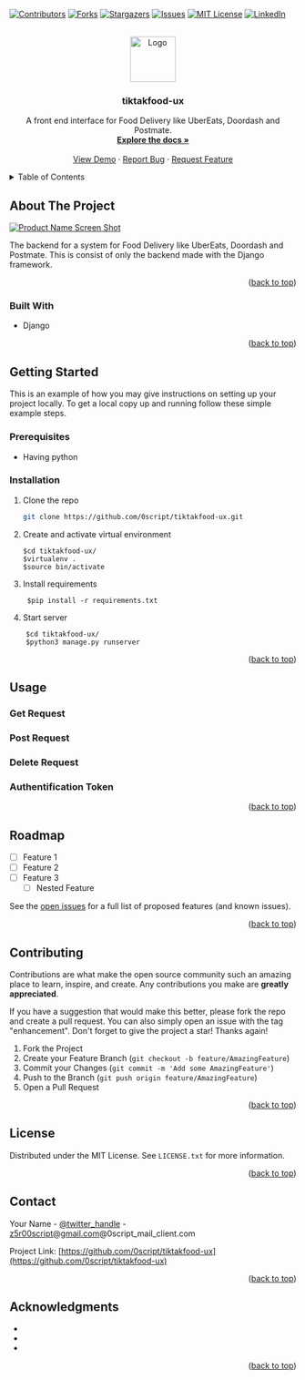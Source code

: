 <!-- Improved compatibility of back to top link: See: https://github.com/othneildrew/Best-README-Template/pull/73 -->
<a name="readme-top"></a>

<!--
*** Thanks for checking out the Best-README-Template. If you have a suggestion
*** that would make this better, please fork the repo and create a pull request
*** or simply open an issue with the tag "enhancement".
*** Don't forget to give the project a star!
*** Thanks again! Now go create something AMAZING! :D
-->



<!-- PROJECT SHIELDS -->
<!--
*** I'm using markdown "reference style" links for readability.
*** Reference links are enclosed in brackets [ ] instead of parentheses ( ).
*** See the bottom of this document for the declaration of the reference variables
*** for contributors-url, forks-url, etc. This is an optional, concise syntax you may use.
*** https://www.markdownguide.org/basic-syntax/#reference-style-links
-->

<!--#
NOUN=mother
ATTRIBUTION=Mark Wahlberg
USERNAME=0script
tiktakfood-ux=tiktakfood-ux
TWITTER_HANDLE=twitter_handle
Marcel OBAME=Marcel OBAME
0script_mail_client=0script_mail_client
z5r00script@gmail.com=z5r00script@gmail.com
tiktakfood-ux=tiktakfood-ux
A system for Food Delivery .=A system for Food Delivery .
$-->

[![Contributors][contributors-shield]][contributors-url]
[![Forks][forks-shield]][forks-url]
[![Stargazers][stars-shield]][stars-url]
[![Issues][issues-shield]][issues-url]
[![MIT License][license-shield]][license-url]
[![LinkedIn][linkedin-shield]][linkedin-url]



<!-- PROJECT LOGO -->
<br />
<div align="center">
  <a href="https://github.com/0script/tiktakfood-ux/">
    <img src="https://avatars.githubusercontent.com/u/59306978?s=400&u=49a1dc91b7c607c0631d3c81f4632c5175c9aed0&v=4" alt="Logo" width="80" height="80">
  </a>

<h3 align="center">tiktakfood-ux</h3>

  <p align="center">
    A front end interface  for Food Delivery like UberEats, Doordash and Postmate.
    <br />
    <a href="https://github.com/0script/tiktakfood-ux/"><strong>Explore the docs »</strong></a>
    <br />
    <br />
    <a href="https://github.com/0script/tiktakfood-ux/">View Demo</a>
    ·
    <a href="https://github.com/0script/tiktakfood-ux/issues">Report Bug</a>
    ·
    <a href="https://github.com/0script/tiktakfood-ux/issues">Request Feature</a>
  </p>
</div>



<!-- TABLE OF CONTENTS -->
<details>
  <summary>Table of Contents</summary>
  <ol>
    <li>
      <a href="#about-the-project">About The Project</a>
      <ul>
        <li><a href="#built-with">Built With</a></li>
      </ul>
    </li>
    <li>
      <a href="#getting-started">Getting Started</a>
      <ul>
        <li><a href="#prerequisites">Prerequisites</a></li>
        <li><a href="#installation">Installation</a></li>
      </ul>
    </li>
    <li><a href="#usage">Usage</a></li>
    <li><a href="#roadmap">Roadmap</a></li>
    <li><a href="#contributing">Contributing</a></li>
    <li><a href="#license">License</a></li>
    <li><a href="#contact">Contact</a></li>
    <li><a href="#acknowledgments">Acknowledgments</a></li>
  </ol>
</details>



<!-- ABOUT THE PROJECT -->
## About The Project

[![Product Name Screen Shot][product-screenshot]](https://example.com)

<!-- Here's a blank template to get started: To avoid retyping too much info. Do a search and replace with your text editor for the following: `0script`, `tiktakfood-ux`, `twitter_handle`, `Marcel OBAME`, `0script_mail_client`, `z5r00script@gmail.com`, `tiktakfood-ux`, `A system for Food Delivery .` -->

The backend for a system for Food Delivery like UberEats, Doordash and Postmate. This is consist of only the backend made with the Django framework.

<p align="right">(<a href="#readme-top">back to top</a>)</p>



### Built With

* Django 

<p align="right">(<a href="#readme-top">back to top</a>)</p>


<!-- GETTING STARTED -->
## Getting Started

This is an example of how you may give instructions on setting up your project locally.
To get a local copy up and running follow these simple example steps.

### Prerequisites

<!-- This is an example of how to list things you need to use the software and how to install them.
* virtual env
  ```shell
    $virtualenv 
  ``` -->

* Having python

### Installation

1. Clone the repo
   ```sh
   git clone https://github.com/0script/tiktakfood-ux.git
   ```
2. Create and activate virtual environment
   ```shell
   $cd tiktakfood-ux/
   $virtualenv .
   $source bin/activate
   ```
3. Install requirements
   ```shell
    $pip install -r requirements.txt
   ```
4. Start server
```shell
    $cd tiktakfood-ux/
    $python3 manage.py runserver
```
<p align="right">(<a href="#readme-top">back to top</a>)</p>


<!-- USAGE EXAMPLES -->
## Usage

### Get Request 

### Post Request

### Delete Request

### Authentification Token

<!-- Use this space to show useful examples of how a project can be used. Additional screenshots, code examples and demos work well in this space. You may also link to more resources.

_For more examples, please refer to the [Documentation](https://example.com)_ -->

<p align="right">(<a href="#readme-top">back to top</a>)</p>



<!-- ROADMAP -->
## Roadmap

- [ ] Feature 1
- [ ] Feature 2
- [ ] Feature 3
    - [ ] Nested Feature

See the [open issues](https://github.com/0script/tiktakfood-ux/issues) for a full list of proposed features (and known issues).

<p align="right">(<a href="#readme-top">back to top</a>)</p>



<!-- CONTRIBUTING -->
## Contributing

Contributions are what make the open source community such an amazing place to learn, inspire, and create. Any contributions you make are **greatly appreciated**.

If you have a suggestion that would make this better, please fork the repo and create a pull request. You can also simply open an issue with the tag "enhancement".
Don't forget to give the project a star! Thanks again!

1. Fork the Project
2. Create your Feature Branch (`git checkout -b feature/AmazingFeature`)
3. Commit your Changes (`git commit -m 'Add some AmazingFeature'`)
4. Push to the Branch (`git push origin feature/AmazingFeature`)
5. Open a Pull Request

<p align="right">(<a href="#readme-top">back to top</a>)</p>



<!-- LICENSE -->
## License

Distributed under the MIT License. See `LICENSE.txt` for more information.

<p align="right">(<a href="#readme-top">back to top</a>)</p>



<!-- CONTACT -->
## Contact

Your Name - [@twitter_handle](https://twitter.com/twitter_handle) - z5r00script@gmail.com@0script_mail_client.com

Project Link: [https://github.com/0script/tiktakfood-ux](https://github.com/0script/tiktakfood-ux)

<p align="right">(<a href="#readme-top">back to top</a>)</p>



<!-- ACKNOWLEDGMENTS -->
## Acknowledgments

* []()
* []()
* []()

<p align="right">(<a href="#readme-top">back to top</a>)</p>



<!-- MARKDOWN LINKS & IMAGES -->
<!-- https://www.markdownguide.org/basic-syntax/#reference-style-links -->

[contributors-shield]: https://img.shields.io/github/contributors/0script/tiktakfood-ux.svg?style=for-the-badge
[contributors-url]: https://github.com/0script/tiktakfood-ux/graphs/contributors

[forks-shield]: https://img.shields.io/github/forks/0script/tiktakfood-ux.svg?style=for-the-badge
[forks-url]: https://github.com/0script/tiktakfood-ux/forks

[stars-shield]: https://img.shields.io/github/stars/0script/tiktakfood-ux.svg?style=for-the-badge
[stars-url]: https://github.com/0script/tiktakfood-ux/stargazers

[issues-shield]: https://img.shields.io/github/issues/0script/tiktakfood-ux.svg?style=for-the-badge
[issues-url]: https://github.com/0script/tiktakfood-ux/issues

[license-shield]: https://img.shields.io/github/license/0script/tiktakfood-ux.svg?style=for-the-badge
[license-url]: https://github.com/0script/tiktakfood-ux/blob/main/LICENSE.txt

[linkedin-shield]: https://img.shields.io/badge/-LinkedIn-black.svg?style=for-the-badge&logo=linkedin&colorB=555
[linkedin-url]: https://www.linkedin.com/in/marcel-obame-4479091a6/

[product-screenshot]: https://external-preview.redd.it/pPYSK0cqt9KivS_HqZyQASxSIAPMXYDmhYz4CvKt6mA.png?width=140&height=140&crop=140:140,smart&format=jpg&v=enabled&lthumb=true&s=2ffdd29946d74d570fb8f4186d5324df8766954f
